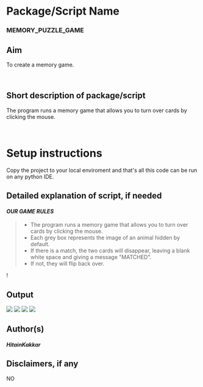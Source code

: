 # Package/Script Name
### **MEMORY_PUZZLE_GAME**

## Aim

<p>To create a memory game.</p> </br>

## Short description of package/script

<p>The program runs a memory game that allows you to turn over cards by clicking the mouse.</p> </br>

# Setup instructions
Copy the project to your local enviroment and that's all this code can be run on any python IDE.

## Detailed explanation of script, if needed

 #### _**OUR GAME RULES**_
 ><ul> 
 ><li>The program runs a memory game that allows you to turn over cards by clicking the mouse. </li>
 ><li> Each grey box represents the image of an animal hidden by default. </li>
 ><li> If there is a match, the two cards will disappear, leaving a blank white space and giving a message "MATCHED".</li>
 ><li> If not, they will flip back over.
!</li>
</ul>



## Output

![](https://github.com/HitainKakkar/Awesome_Python_Scripts/blob/main/PyGamesScripts/Memory%20Puzzle%20Game/Images/output_1.jpg)
![](https://github.com/HitainKakkar/Awesome_Python_Scripts/blob/main/PyGamesScripts/Memory%20Puzzle%20Game/Images/output_2.jpg)
![](https://github.com/HitainKakkar/Awesome_Python_Scripts/blob/main/PyGamesScripts/Memory%20Puzzle%20Game/Images/output_3.jpg)
![](https://github.com/HitainKakkar/Awesome_Python_Scripts/blob/main/PyGamesScripts/Memory%20Puzzle%20Game/Images/output_4.jpg)


## Author(s)
##### HitainKakkar

## Disclaimers, if any
NO
